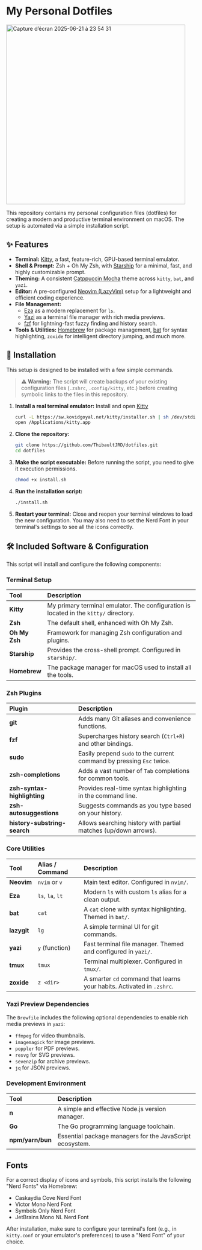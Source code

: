# My Personal Dotfiles

<img width="476" alt="Capture d’écran 2025-06-21 à 23 54 31" src="https://github.com/user-attachments/assets/c149ee55-8844-40d3-a833-a63e136217a2" />

This repository contains my personal configuration files (dotfiles) for creating a modern and productive terminal environment on macOS. The setup is automated via a simple installation script.

## ✨ Features

- **Terminal:** [Kitty](https://sw.kovidgoyal.net/kitty/), a fast, feature-rich, GPU-based terminal emulator.
- **Shell & Prompt:** Zsh + Oh My Zsh, with [Starship](https://starship.rs/) for a minimal, fast, and highly customizable prompt.
- **Theming:** A consistent [Catppuccin Mocha](https://github.com/catppuccin) theme across `kitty`, `bat`, and `yazi`.
- **Editor:** A pre-configured [Neovim (LazyVim)](https://neovim.io/) setup for a lightweight and efficient coding experience.
- **File Management:**
  - [Eza](https://github.com/eza-community/eza) as a modern replacement for `ls`.
  - [Yazi](https://github.com/sxyazi/yazi) as a terminal file manager with rich media previews.
  - [fzf](https://github.com/junegunn/fzf) for lightning-fast fuzzy finding and history search.
- **Tools & Utilities:** [Homebrew](https://brew.sh/) for package management, [bat](https://github.com/sharkdp/bat) for syntax highlighting, `zoxide` for intelligent directory jumping, and much more.

## 🚀 Installation

This setup is designed to be installed with a few simple commands.

> **⚠️ Warning:** The script will create backups of your existing configuration files (`.zshrc`, `.config/kitty`, etc.) before creating symbolic links to the files in this repository.

1. **Install a real terminal emulator:**
   Install and open [Kitty](https://sw.kovidgoyal.net/kitty/binary)
   ```bash
   curl -L https://sw.kovidgoyal.net/kitty/installer.sh | sh /dev/stdin
   open /Applications/kitty.app
   ```

2.  **Clone the repository:**
    ```bash
    git clone https://github.com/ThibaultJRD/dotfiles.git
    cd dotfiles
    ```

3.  **Make the script executable:**
    Before running the script, you need to give it execution permissions.
    ```bash
    chmod +x install.sh
    ```

4.  **Run the installation script:**
    ```bash
    ./install.sh
    ```

5.  **Restart your terminal:**
    Close and reopen your terminal windows to load the new configuration. You may also need to set the Nerd Font in your terminal's settings to see all the icons correctly.

## 🛠️ Included Software & Configuration

This script will install and configure the following components:

### Terminal Setup
| Tool | Description |
| :--- | :--- |
| **Kitty** | My primary terminal emulator. The configuration is located in the `kitty/` directory. |
| **Zsh** | The default shell, enhanced with Oh My Zsh. |
| **Oh My Zsh** | Framework for managing Zsh configuration and plugins. |
| **Starship** | Provides the cross-shell prompt. Configured in `starship/`. |
| **Homebrew** | The package manager for macOS used to install all the tools. |

### Zsh Plugins
| Plugin | Description |
| :--- | :--- |
| **git** | Adds many Git aliases and convenience functions. |
| **fzf** | Supercharges history search (`Ctrl+R`) and other bindings. |
| **sudo** | Easily prepend `sudo` to the current command by pressing `Esc` twice. |
| **zsh-completions** | Adds a vast number of `Tab` completions for common tools. |
| **zsh-syntax-highlighting** | Provides real-time syntax highlighting in the command line. |
| **zsh-autosuggestions** | Suggests commands as you type based on your history. |
| **history-substring-search**| Allows searching history with partial matches (up/down arrows). |


### Core Utilities
| Tool | Alias / Command | Description |
| :--- | :--- | :--- |
| **Neovim** | `nvim` or `v` | Main text editor. Configured in `nvim/`. |
| **Eza** | `ls`, `la`, `lt` | Modern `ls` with custom `ls` alias for a clean output. |
| **bat** | `cat` | A `cat` clone with syntax highlighting. Themed in `bat/`. |
| **lazygit**| `lg` | A simple terminal UI for git commands. |
| **yazi** | `y` (function) | Fast terminal file manager. Themed and configured in `yazi/`. |
| **tmux** | `tmux` | Terminal multiplexer. Configured in `tmux/`. |
| **zoxide** | `z <dir>` | A smarter `cd` command that learns your habits. Activated in `.zshrc`. |

### Yazi Preview Dependencies
The `Brewfile` includes the following optional dependencies to enable rich media previews in `yazi`:
- `ffmpeg` for video thumbnails.
- `imagemagick` for image previews.
- `poppler` for PDF previews.
- `resvg` for SVG previews.
- `sevenzip` for archive previews.
- `jq` for JSON previews.

### Development Environment
| Tool | Description |
| :--- | :--- |
| **n** | A simple and effective Node.js version manager. |
| **Go** | The Go programming language toolchain. |
| **npm/yarn/bun** | Essential package managers for the JavaScript ecosystem. |

## Fonts

For a correct display of icons and symbols, this script installs the following "Nerd Fonts" via Homebrew:
- Caskaydia Cove Nerd Font
- Victor Mono Nerd Font
- Symbols Only Nerd Font
- JetBrains Mono NL Nerd Font

After installation, make sure to configure your terminal's font (e.g., in `kitty.conf` or your emulator's preferences) to use a "Nerd Font" of your choice.

